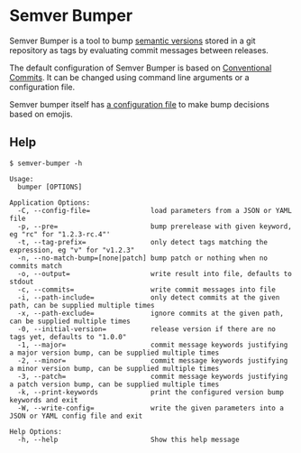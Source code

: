 # Semver Bumper

Semver Bumper is a tool
to bump [semantic versions](https://semver.org/)
stored in a git repository as tags
by evaluating commit messages
between releases.

The default configuration of Semver Bumper 
is based on [Conventional Commits](https://www.conventionalcommits.org/en/v1.0.0/).
It can be changed using command line arguments or a configuration file.

Semver bumper itself has [a configuration file](.semver-bumper.conf.yaml)
to make bump decisions based on emojis.

## Help

```
$ semver-bumper -h

Usage:
  bumper [OPTIONS]

Application Options:
  -C, --config-file=               load parameters from a JSON or YAML file
  -p, --pre=                       bump prerelease with given keyword, eg "rc" for "1.2.3-rc.4"'
  -t, --tag-prefix=                only detect tags matching the expression, eg "v" for "v1.2.3"
  -n, --no-match-bump=[none|patch] bump patch or nothing when no commits match
  -o, --output=                    write result into file, defaults to stdout
  -c, --commits=                   write commit messages into file
  -i, --path-include=              only detect commits at the given path, can be supplied multiple times
  -x, --path-exclude=              ignore commits at the given path, can be supplied multiple times
  -0, --initial-version=           release version if there are no tags yet, defaults to "1.0.0"
  -1, --major=                     commit message keywords justifying a major version bump, can be supplied multiple times
  -2, --minor=                     commit message keywords justifying a minor version bump, can be supplied multiple times
  -3, --patch=                     commit message keywords justifying a patch version bump, can be supplied multiple times
  -k, --print-keywords             print the configured version bump keywords and exit
  -W, --write-config=              write the given parameters into a JSON or YAML config file and exit

Help Options:
  -h, --help                       Show this help message
```
